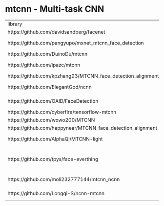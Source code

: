 # mtcnn - Multi-task CNN

<table>
    <tr>
        <td>library</td>
        <td>language</td>
        <td>dependencies</td>
        <td>comments</td>
    </tr>
    <tr>
        <td>https://github.com/davidsandberg/facenet</td>
        <td>python</td>
        <td>tensorflow</td>
        <td>the most popular</td>
    </tr>
    <tr>
        <td>https://github.com/pangyupo/mxnet_mtcnn_face_detection</td>
        <td>python</td>
        <td>mxnet, opencv</td>
        <td></td>
    </tr>
    <tr>
        <td>https://github.com/DuinoDu/mtcnn</td>
        <td>python</td>
        <td>caffe, opencv</td>
        <td></td>
    </tr>
   <tr>
        <td>https://github.com/ipazc/mtcnn</td>
        <td>python</td>
        <td>tensorflow, opencv</td>
        <td></td>
    </tr>
    <tr>
        <td>https://github.com/kpzhang93/MTCNN_face_detection_alignment</td>
        <td>matlab</td>
        <td>caffe</td>
        <td>original</td>
    </tr>
    <tr>
        <td>https://github.com/ElegantGod/ncnn</td>
        <td>C++</td>
        <td></td>
        <td>extends Tencent/ncnn</td>
    </tr>
    <tr>
        <td>https://github.com/OAID/FaceDetection</td>
        <td>C++</td>
        <td>caffe / mxnet / tensorflow</td>
        <td></td>
    </tr>
    <tr>
        <td>https://github.com/cyberfire/tensorflow-mtcnn</td>
        <td>C++</td>
        <td>tensorflow</td>
        <td></td>
    </tr>
    <tr>
        <td>https://github.com/wowo200/MTCNN</td>
        <td>C++</td>
        <td>caffe</td>
        <td></td>
    </tr>
    <tr>
        <td>https://github.com/happynear/MTCNN_face_detection_alignment</td>
        <td>C++</td>
        <td>caffe, matlab</td>
        <td></td>
    </tr>
    <tr>
        <td>https://github.com/AlphaQi/MTCNN-light</td>
        <td>C++</td>
        <td>opencv, openblas</td>
        <td></td>
    </tr>
    <tr>
        <td>https://github.com/tpys/face-everthing</td>
        <td>C++</td>
        <td>opencv, Boost, SphereCaffe, CUDA</td>
        <td></td>
    </tr>
    <tr>
        <td>https://github.com/moli232777144/mtcnn_ncnn</td>
        <td>C++</td>
        <td>opencv, ncnn, protobuf</td>
        <td></td>
    </tr>
    <tr>
        <td>https://github.com/Longqi-S/ncnn-mtcnn</td>
        <td>C++</td>
        <td></td>
        <td>extends ElegantGod/ncnn</td>
    </tr>
</table>
